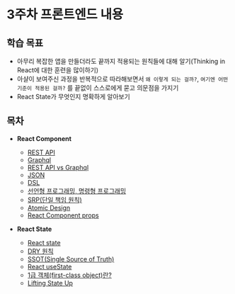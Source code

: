 # 3주차 프론트엔드 내용

## 학습 목표

- 아무리 복잡한 앱을 만들더라도 끝까지 적용되는 원칙들에 대해 알기(Thinking in React에 대한 훈련을 많이하기)
- 아샬이 보여주신 과정을 반복적으로 따라해보면서 `왜 이렇게 되는 걸까?`, `여기엔 어떤 기준이 적용된 걸까?` 를 끝없이 스스로에게 묻고 의문점을 가지기
- React State가 무엇인지 명확하게 알아보기

## 목차

- **React Component**
  - [REST API](week3/react-component/restapi.md)
  - [Graphql](week3/react-component/graphql.md)
  - [REST API vs Graphql](week3/react-component/compare-restapi-graphql.md)
  - [JSON](week3/react-component/json.md)
  - [DSL](week3/react-component/dsl.md)
  - [선언형 프로그래밍, 명령형 프로그래밍](week3/react-component/ipdp.md)
  - [SRP(단일 책임 원칙)](week3/react-component/srp.md)
  - [Atomic Design](week3/react-component/atomic-design.md)
  - [React Component props](week/react-component/props.md)

- **React State**
  - [React state](week3/react-state/state.md)
  - [DRY 원칙](week3/react-state/dry.md)
  - [SSOT(Single Source of Truth)](week3/react-state/ssot.md)
  - [React useState](week3/react-state/usestate.md)
  - [1급 객체(first-class object)란?](week3/react-state/first-class-object.md)
  - [Lifting State Up](week3/react-state/lifting-state-up.md)
